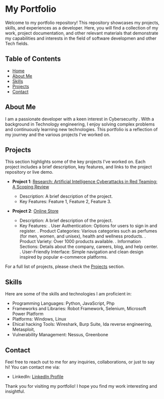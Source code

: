 # My Portfolio

Welcome to my portfolio repository! This repository showcases my projects, skills, and experiences as a developer. Here, you will find a collection of my work, project documentation, and other relevant materials that demonstrate my capabilities and interests in the field of software developmen and other Tech fields.

## Table of Contents
- [Home](https://mays-m.github.io/portfolio/#home)
- [About Me](https://mays-m.github.io/portfolio/#about)
- [Skills](https://mays-m.github.io/portfolio/#services)
- [Projects](https://mays-m.github.io/portfolio/#project)
- [Contact](https://mays-m.github.io/portfolio/#contact)

## About Me
I am a passionate developer with a keen interest in Cybersecurity . With a background in  Technology engineering, I enjoy solving complex problems and continuously learning new technologies. This portfolio is a reflection of my journey and the various projects I've worked on.

## Projects
This section highlights some of the key projects I've worked on. Each project includes a brief description, key features, and links to the project repository or live demo.

- **Project 1**: [Research: Artificial Intelligence Cyberattacks in Red Teaming: A Scoping Review](https://link.springer.com/chapter/10.1007/978-3-031-60215-3_13)
  - Description: A brief description of the project.
  - Key Features: Feature 1, Feature 2, Feature 3.

- **Project 2**: [Online Store](https://mays-m.github.io/Online-Store/)
  - Description: A brief description of the project.
  - Key Features:
    . User Authentication: Options for users to sign in and register.
    . Product Categories: Various categories such as perfumes (for men, women, and unisex), health and wellness products.
    . Product Variety: Over 1000 products available.
    . Information Sections: Details about the company, careers, blog, and help center.
    . User-Friendly Interface: Simple navigation and clean design inspired by popular e-commerce platforms.

For a full list of projects, please check the [Projects](https://mays-m.github.io/portfolio/#project) section.

## Skills
Here are some of the skills and technologies I am proficient in:
- Programming Languages: Python, JavaScript, Php
- Frameworks and Libraries: Robot Framework, Selenium, Microsoft Power Platform
- Platforms: Windows, Linux
- Ehical hacking Tools: Wireshark, Burp Suite, Ida reverse engineering, Metasploit,
- Vulnerability Management: Nessus, Greenbone

## Contact
Feel free to reach out to me for any inquiries, collaborations, or just to say hi! You can contact me via:
- LinkedIn: [LinkedIn Profile](https://www.linkedin.com/in/mays-alazzawi)

Thank you for visiting my portfolio! I hope you find my work interesting and insightful.
